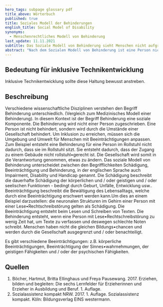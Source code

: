 ```yaml
---
hero_tags: subpage glossary pdf
title_above: Wörterbuch
published: true
title: Soziales Modell der Behinderungen
english_title: Social Model of Disability
synonyms:
  - Menschenrechtliches Modell von Behinderung
last_update: 11.11.2021
subtitle: Das Soziale Modell von Behinderung sieht Menschen nicht aufgrund ihrer körperlichen oder geistigen Einschränkungen als behindert an, sondern aufgrund von Barrieren in Gesellschaft und Umwelt.
abstract: "Nach dem Sozialen Modell von Behinderung ist eine Person nicht behindert, sondern die Umgebung behindert die Person. Zum Beispiel sind Treppen für einen Menschen im Rollstuhl behindernd. Die Lösung ist eine Rampe oder ein Aufzug, dann spielt es – um nach oben oder unten zu kommen – keine Rolle, ob jemand gehen kann oder nicht."
---
```


## Bedeutung für inklusive Technikentwicklung

Inklusive Technikentwicklung sollte diese Haltung bewusst anstreben.

## Beschreibung

Verschiedene wissenschaftliche Disziplinen verstehen den Begriff Behinderung unterschiedlich. (Vergleich zum Medizinisches Modell einer Behinderung). In diesem Kontext ist der Begriff Behinderung eine soziale Komponente. Die Behinderung wird nicht einer Person zugeschrieben. Eine Person ist nicht behindert, sondern wird durch die Umstände einer Gesellschaft behindert. Um Inklusion zu erreichen, müssen sich die Umgebung und Umwelt für Menschen mit Beeinträchtigungen anpassen. Zum Beispiel entsteht eine Behinderung für eine Person im Rollstuhl nicht dadurch, dass sie im Rollstuhl sitzt. Sie entsteht dadurch, dass der Zugang zu einem Gebäude nicht rollstuhl•gerecht ist. Die Gesellschaft wird somit in die Verantwortung genommen, etwas zu ändern. Das soziale Modell von Behinderung unterscheidet zwischen den Begrifflichkeiten Schädigung, Beeinträchtigung und Behinderung, in der englischen Sprache auch Impairment, Disability und Handicap genannt. Die Schädigung beschreibt die dauerhafte Schädigung der körperlichen und / oder geistigen und / oder seelischen Funktionen - bedingt durch Geburt, Unfälle, Entwicklung usw.. Beeinträchtigung beschreibt die Bewältigung des Lebensalltags, welche durch eine Beeinträchtigung erschwert werden kann.Um dies an einem Beispiel darzustellen: die neuronalen Strukturen im Gehirn einer Person mit einer Lese•Rechtschreibstörung gelten als Schädigung. Die Beeinträchtigung entsteht beim Lesen und Schreiben von Texten. Die Behinderung entsteht, wenn eine Person mit Lese•Rechtschreibstörung zu wenig Zeit hat, um Texte zu verfassen und deswegen schlechte Noten schreibt. Menschen haben nicht die gleichen Bildungs•chancen und werden durch die Gesellschaft ausgegrenzt und / oder benachteiligt.

Es gibt verschiedene Beeinträchtigungen: z.B. körperliche Beeinträchtigungen, Beeinträchtigung der Sinnes•wahrnehmungen, der geistigen Fähigkeiten und / oder der psychischen Fähigkeiten.

## Quellen

1. Böcher, Hartmut, Britta Ellinghaus und Freya Pausewang. 2017. Erziehen, bilden und begleiten: Die sechs Lernfelder für Erzieherinnen und Erzieher in Ausbildung und Beruf. 1. Auflage.
2. Sozialassistenz kompakt NRW. 2017. 1. Auflage. Sozialassistenz kompakt. Köln: Bildungsverlag EINS westermann.
